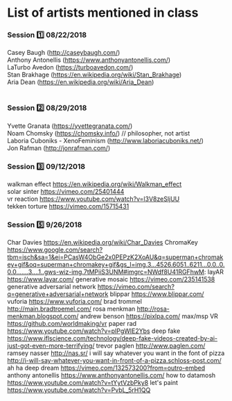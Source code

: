 # List of artists mentioned in class
### Session :one: 08/22/2018

Casey Baugh (http://caseybaugh.com/) <br>
Anthony Antonellis (https://www.anthonyantonellis.com/) <br>
LaTurbo Avedon (https://turboavedon.com/) <br>
Stan Brakhage (https://en.wikipedia.org/wiki/Stan_Brakhage) <br>
Aria Dean (https://en.wikipedia.org/wiki/Aria_Dean) <br> 
<br>

### Session :two: 08/29/2018

Yvette Granata (https://yvettegranata.com/) <br>
Noam Chomsky (https://chomsky.info/) // philosopher, not artist <br>
Laboria Cuboniks - XenoFeminism (http://www.laboriacuboniks.net/) <br>
Jon Rafman (http://jonrafman.com/)

### Session :three: 09/12/2018

walkman effect https://en.wikipedia.org/wiki/Walkman_effect <br>
solar sinter https://vimeo.com/25401444 <br>
vr reaction https://www.youtube.com/watch?v=l3V8zeSljUU <br>
tekken torture https://vimeo.com/15715431 <br>

### Session :five: 9/26/2018

Char Davies https://en.wikipedia.org/wiki/Char_Davies
ChromaKey https://www.google.com/search?tbm=isch&sa=1&ei=PCasW4ObGe2x0PEPzK2XoAU&q=superman+chromakey+gif&oq=superman+chromakey+gif&gs_l=img.3...4526.6051..6211...0.0..0.0.0.......3....1..gws-wiz-img.7tMPiiS3UNM#imgrc=NWdf8U41RGFhwM:
layAR https://www.layar.com/
generative mosaic https://vimeo.com/235141538
generative adversarial network https://vimeo.com/search?q=generative+adversarial+network
blippar https://www.blippar.com/
vuforia https://www.vuforia.com/
brad trommel http://main.bradtroemel.com/
rosa menkman http://rosa-menkman.blogspot.com/
andrew benson https://pixlpa.com/
max/msp VR https://github.com/worldmaking/vr
paper rad https://www.youtube.com/watch?v=pIPgWlE2Ybs
deep fake https://www.iflscience.com/technology/deep-fake-videos-created-by-ai-just-got-even-more-terrifying/
trevor paglen http://www.paglen.com/
ramsey nasser http://nas.sr/
i will say whatever you want in the font of pizza http://i-will-say-whatever-you-want-in-front-of-a-pizza.schloss-post.com/
ah ha deep dream https://vimeo.com/132573200?from=outro-embed
anthony antonellis https://www.anthonyantonellis.com/
how to datamosh https://www.youtube.com/watch?v=tYytVzbPky8
let's paint https://www.youtube.com/watch?v=PvbL_5rH1QQ
